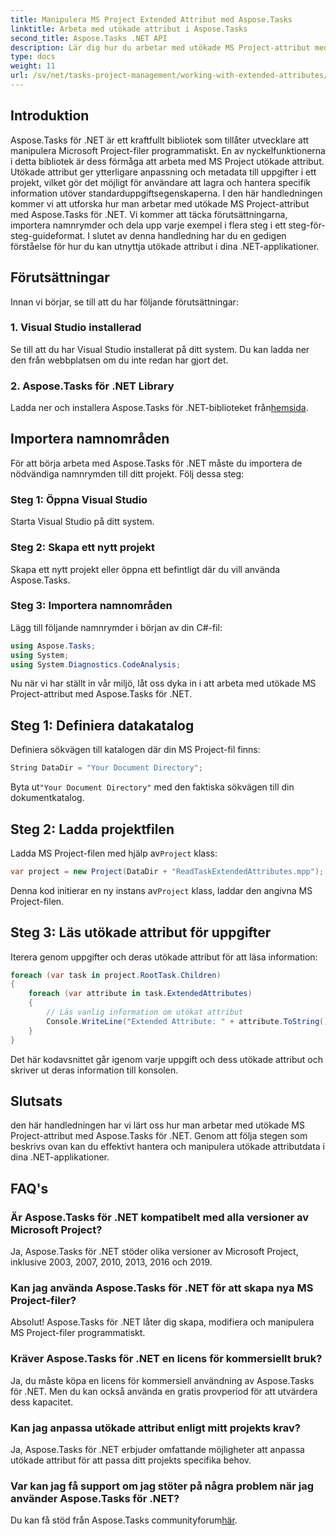 ```yaml
---
title: Manipulera MS Project Extended Attribut med Aspose.Tasks
linktitle: Arbeta med utökade attribut i Aspose.Tasks
second_title: Aspose.Tasks .NET API
description: Lär dig hur du arbetar med utökade MS Project-attribut med Aspose.Tasks för .NET. Manipulera uppgiftsdata programmatiskt med lätthet.
type: docs
weight: 11
url: /sv/net/tasks-project-management/working-with-extended-attributes/
---
```

## Introduktion
Aspose.Tasks för .NET är ett kraftfullt bibliotek som tillåter utvecklare att manipulera Microsoft Project-filer programmatiskt. En av nyckelfunktionerna i detta bibliotek är dess förmåga att arbeta med MS Project utökade attribut. Utökade attribut ger ytterligare anpassning och metadata till uppgifter i ett projekt, vilket gör det möjligt för användare att lagra och hantera specifik information utöver standarduppgiftsegenskaperna.
I den här handledningen kommer vi att utforska hur man arbetar med utökade MS Project-attribut med Aspose.Tasks för .NET. Vi kommer att täcka förutsättningarna, importera namnrymder och dela upp varje exempel i flera steg i ett steg-för-steg-guideformat. I slutet av denna handledning har du en gedigen förståelse för hur du kan utnyttja utökade attribut i dina .NET-applikationer.
## Förutsättningar
Innan vi börjar, se till att du har följande förutsättningar:
### 1. Visual Studio installerad
Se till att du har Visual Studio installerat på ditt system. Du kan ladda ner den från webbplatsen om du inte redan har gjort det.
### 2. Aspose.Tasks för .NET Library
 Ladda ner och installera Aspose.Tasks för .NET-biblioteket från[hemsida](https://releases.aspose.com/tasks/net/).

## Importera namnområden
För att börja arbeta med Aspose.Tasks för .NET måste du importera de nödvändiga namnrymden till ditt projekt. Följ dessa steg:
### Steg 1: Öppna Visual Studio
Starta Visual Studio på ditt system.
### Steg 2: Skapa ett nytt projekt
Skapa ett nytt projekt eller öppna ett befintligt där du vill använda Aspose.Tasks.
### Steg 3: Importera namnområden
Lägg till följande namnrymder i början av din C#-fil:
```csharp
using Aspose.Tasks;
using System;
using System.Diagnostics.CodeAnalysis;

```

Nu när vi har ställt in vår miljö, låt oss dyka in i att arbeta med utökade MS Project-attribut med Aspose.Tasks för .NET.
## Steg 1: Definiera datakatalog
Definiera sökvägen till katalogen där din MS Project-fil finns:
```csharp
String DataDir = "Your Document Directory";
```
 Byta ut`"Your Document Directory"` med den faktiska sökvägen till din dokumentkatalog.
## Steg 2: Ladda projektfilen
 Ladda MS Project-filen med hjälp av`Project` klass:
```csharp
var project = new Project(DataDir + "ReadTaskExtendedAttributes.mpp");
```
 Denna kod initierar en ny instans av`Project` klass, laddar den angivna MS Project-filen.
## Steg 3: Läs utökade attribut för uppgifter
Iterera genom uppgifter och deras utökade attribut för att läsa information:
```csharp
foreach (var task in project.RootTask.Children)
{
    foreach (var attribute in task.ExtendedAttributes)
    {
        // Läs vanlig information om utökat attribut
        Console.WriteLine("Extended Attribute: " + attribute.ToString());
    }
}
```
Det här kodavsnittet går igenom varje uppgift och dess utökade attribut och skriver ut deras information till konsolen.

## Slutsats
den här handledningen har vi lärt oss hur man arbetar med utökade MS Project-attribut med Aspose.Tasks för .NET. Genom att följa stegen som beskrivs ovan kan du effektivt hantera och manipulera utökade attributdata i dina .NET-applikationer.
## FAQ's
### Är Aspose.Tasks för .NET kompatibelt med alla versioner av Microsoft Project?
Ja, Aspose.Tasks för .NET stöder olika versioner av Microsoft Project, inklusive 2003, 2007, 2010, 2013, 2016 och 2019.
### Kan jag använda Aspose.Tasks för .NET för att skapa nya MS Project-filer?
Absolut! Aspose.Tasks för .NET låter dig skapa, modifiera och manipulera MS Project-filer programmatiskt.
### Kräver Aspose.Tasks för .NET en licens för kommersiellt bruk?
Ja, du måste köpa en licens för kommersiell användning av Aspose.Tasks för .NET. Men du kan också använda en gratis provperiod för att utvärdera dess kapacitet.
### Kan jag anpassa utökade attribut enligt mitt projekts krav?
Ja, Aspose.Tasks för .NET erbjuder omfattande möjligheter att anpassa utökade attribut för att passa ditt projekts specifika behov.
### Var kan jag få support om jag stöter på några problem när jag använder Aspose.Tasks för .NET?
 Du kan få stöd från Aspose.Tasks communityforum[här](https://forum.aspose.com/c/tasks/15).